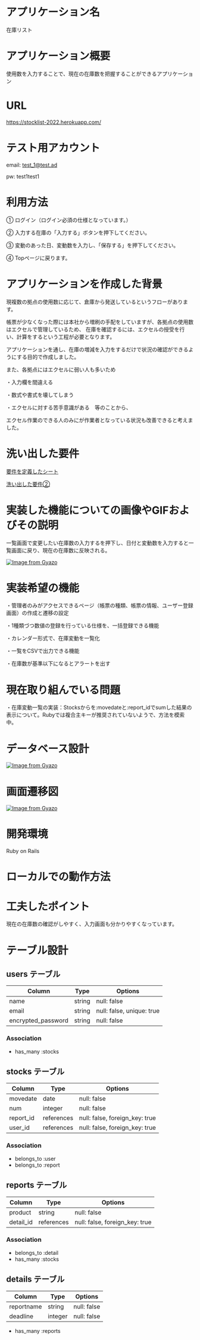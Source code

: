 # アプリケーション名
在庫リスト

# アプリケーション概要
使用数を入力することで、現在の在庫数を把握することができるアプリケーション

# URL
https://stocklist-2022.herokuapp.com/

# テスト用アカウント
email:
test_1@test.ad

pw:
test1test1

# 利用方法
① ログイン（ログイン必須の仕様となっています。）

② 入力する在庫の「入力する」ボタンを押下してください。

③ 変動のあった日、変動数を入力し、「保存する」を押下してください。

④ Topページに戻ります。

# アプリケーションを作成した背景
現複数の拠点の使用数に応じて、倉庫から発送しているというフローがあります。

帳票が少なくなった際には本社から増刷の手配をしていますが、各拠点の使用数はエクセルで管理しているため、
在庫を確認するには、エクセルの授受を行い、計算をするという工程が必要となります。

アプリケーションを通し、在庫の増減を入力をするだけで状況の確認ができるようにする目的で作成しました。

また、各拠点にはエクセルに弱い人も多いため

・入力欄を間違える

・数式や書式を壊してしまう

・エクセルに対する苦手意識がある　等のことから、

エクセル作業のできる人のみにが作業者となっている状況も改善できると考えました。

# 洗い出した要件
[要件を定義したシート](https://docs.google.com/spreadsheets/d/12HZikHPaOe1PTmnx8pEd-tpG2kAiMrl2KpEyROhfkZw/edit?usp=sharing)

[洗い出した要件②](https://docs.google.com/presentation/d/1YsgQMyQqlUw5o7HtIiUWMPlc3ExAU4r7tj6sSn7eVWM/edit?usp=sharing)

# 実装した機能についての画像やGIFおよびその説明

一覧画面で変更したい在庫数の入力するを押下し、日付と変動数を入力すると一覧画面に戻り、現在の在庫数に反映される。

[![Image from Gyazo](https://i.gyazo.com/54c986bbabeb89c0883aeed2de82adde.gif)](https://gyazo.com/54c986bbabeb89c0883aeed2de82adde)


# 実装希望の機能
・管理者のみがアクセスできるページ（帳票の種類、帳票の情報、ユーザー登録画面）の作成と遷移の設定

・1種類づつ数値の登録を行っている仕様を、一括登録できる機能

・カレンダー形式で、在庫変動を一覧化

・一覧をCSVで出力できる機能

・在庫数が基準以下になるとアラートを出す

# 現在取り組んでいる問題
・在庫変動一覧の実装：Stocksからを:movedateと:report_idでsumした結果の表示について。Rubyでは複合主キーが推奨されていないようで、方法を模索中。

# データベース設計
[![Image from Gyazo](https://i.gyazo.com/38df394e8d033f20322317a77fe84a39.png)](https://gyazo.com/38df394e8d033f20322317a77fe84a39)

# 画面遷移図
[![Image from Gyazo](https://i.gyazo.com/4374c898ab577a9ca6a307d24eaf6f3f.png)](https://gyazo.com/4374c898ab577a9ca6a307d24eaf6f3f)


# 開発環境
Ruby on Rails

# ローカルでの動作方法


# 工夫したポイント
現在の在庫数の確認がしやすく、入力画面も分かりやすくなっています。


# テーブル設計
## users テーブル
| Column              | Type    | Options                    |
| ------------------- | ------- | -------------------------- |
| name                | string  | null: false                |
| email               | string  | null: false, unique: true  |
| encrypted_password  | string  | null: false                |

### Association
- has_many :stocks

## stocks テーブル
| Column              | Type       | Options                        |
| ------------------- | ---------- | ------------------------------ |
| movedate            | date       | null: false                    |
| num                 | integer    | null: false                    |
| report_id           | references | null: false, foreign_key: true |
| user_id             | references | null: false, foreign_key: true |

### Association
- belongs_to :user
- belongs_to :report

## reports テーブル
| Column              | Type       | Options                        |
| ------------------- | ---------- | ------------------------------ |
| product             | string     | null: false                    |
| detail_id           | references | null: false, foreign_key: true |

### Association
- belongs_to :detail
- has_many :stocks

## details テーブル
| Column              | Type    | Options          |
| ------------------- | ------- | ---------------- |
| reportname          | string  | null: false      |
| deadline            | integer | null: false      |
- has_many :reports
